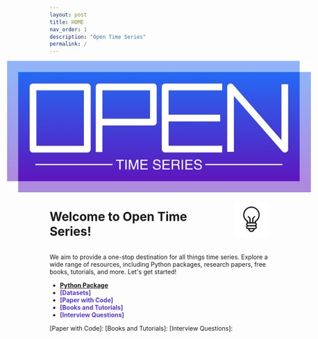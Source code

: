 ```yaml
---
layout: post
title: HOME
nav_order: 1
description: "Open Time Series"
permalink: /
---
```


<div style="display: flex; flex-direction: column; align-items: center;">
  <img src="/assets/images/large-logo.png" alt="Large Logo" style="max-width: 700px;">
</div>


<div style="display: flex; align-items: center; justify-content: center;">
  <div>
    <h1>Welcome to Open Time Series!</h1>
  </div>
  <div style="margin-left: 20px;">
    <img src="/assets/images/bulb.gif" alt="Alt Text" width="80">
  </div>
</div>

We aim to provide a one-stop destination for all things time series. 
Explore a wide range of resources, including Python packages, research papers, free books, tutorials, and more. Let's get started! 

* <span style="color: #5638DC;">**[Python Package]**</span>
* <span style="color: #5638DC;">**[Datasets]**</span> 
* <span style="color: #5638DC;">**[Paper with Code]**</span> 
* <span style="color: #5638DC;">**[Books and Tutorials]**</span> 
* <span style="color: #5638DC;">**[Interview Questions]**</span> 


[Python Package]: 
[Datasets]: 
[Paper with Code]: 
[Books and Tutorials]: 
[Interview Questions]: 




[//]: # ({: .note })

[//]: # (Explore time series resources including:)

[//]: # ({: .warning })

[//]: # (Welcome to Open Time Series!)

[//]: # ()
[//]: # ({: .highlight } )

[//]: # (Welcome to Open Time Series!)

[//]: # ()
[//]: # ({: .important } )

[//]: # (Welcome to Open Time Series!)

[//]: # ()
[//]: # ({: .new })

[//]: # (Welcome to Open Time Series!)
